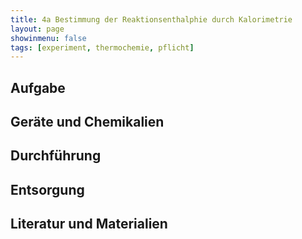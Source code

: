 ```yaml
---
title: 4a Bestimmung der Reaktionsenthalphie durch Kalorimetrie
layout: page
showinmenu: false
tags: [experiment, thermochemie, pflicht]
---
```


## Aufgabe

## Geräte und Chemikalien

## Durchführung

## Entsorgung

## Literatur und Materialien
